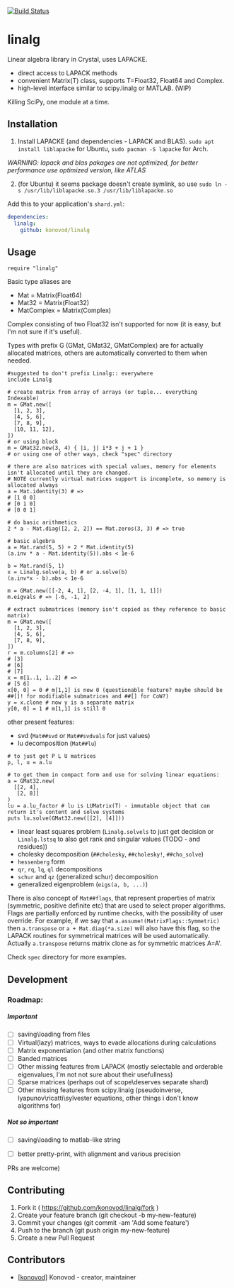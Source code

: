 [![Build Status](https://travis-ci.org/konovod/linalg.svg?branch=master)](https://travis-ci.org/konovod/linalg)

# linalg
Linear algebra library in Crystal, uses LAPACKE.
- direct access to LAPACK methods
- convenient Matrix(T) class, supports T=Float32, Float64 and Complex.
- high-level interface similar to scipy.linalg or MATLAB. (WIP)

Killing SciPy, one module at a time.

## Installation

1. Install LAPACKE (and dependencies - LAPACK and BLAS). `sudo apt install liblapacke` for Ubuntu, `sudo pacman -S lapacke` for Arch.

*WARNING: lapack and blas pakages are not optimized, for better performance use optimized version, like ATLAS*

2. (for Ubuntu) it seems package doesn't create symlink, so use `sudo ln -s /usr/lib/liblapacke.so.3 /usr/lib/liblapacke.so`


Add this to your application's `shard.yml`:

```yaml
dependencies:
  linalg:
    github: konovod/linalg
```

## Usage

```crystal
require "linalg"
```
Basic type aliases are
- Mat = Matrix(Float64)
- Mat32 = Matrix(Float32)
- MatComplex = Matrix(Complex)

Complex consisting of two Float32 isn't supported for now (it is easy, but I'm not sure if it's useful).

Types with prefix G (GMat, GMat32, GMatComplex) are for actually allocated matrices,
others are automatically converted to them when needed.

```crystal
#suggested to don't prefix Linalg:: everywhere
include Linalg

# create matrix from array of arrays (or tuple... everything Indexable)
m = GMat.new([
  [1, 2, 3],
  [4, 5, 6],
  [7, 8, 9],
  [10, 11, 12],
])
# or using block
m = GMat32.new(3, 4) { |i, j| i*3 + j + 1 }
# or using one of other ways, check "spec" directory

# there are also matrices with special values, memory for elements isn't allocated until they are changed.
# NOTE currently virtual matrices support is incomplete, so memory is allocated always
a = Mat.identity(3) # =>
# [1 0 0]
# [0 1 0]
# [0 0 1]

# do basic arithmetics
2 * a - Mat.diag([2, 2, 2]) == Mat.zeros(3, 3) # => true

# basic algebra
a = Mat.rand(5, 5) + 2 * Mat.identity(5)
(a.inv * a - Mat.identity(5)).abs < 1e-6

b = Mat.rand(5, 1)
x = Linalg.solve(a, b) # or a.solve(b)
(a.inv*x - b).abs < 1e-6

m = GMat.new([[-2, 4, 1], [2, -4, 1], [1, 1, 1]])
m.eigvals # => [-6, -1, 2]

# extract submatrices (memory isn't copied as they reference to basic matrix)
m = GMat.new([
  [1, 2, 3],
  [4, 5, 6],
  [7, 8, 9],
])
r = m.columns[2] # =>
# [3]
# [6]
# [7]
x = m[1..1, 1..2] # =>
# [5 6]
x[0, 0] = 0 # m[1,1] is now 0 (questionable feature? maybe should be ##[]! for modifiable submatrices and ##[] for CoW?)
y = x.clone # now y is a separate matrix
y[0, 0] = 1 # m[1,1] is still 0

```
other present features:

- svd (`Mat##svd` or `Mat##svdvals` for just values)
- lu decomposition (`Mat##lu`)
```crystal
# to just get P L U matrices
p, l, u = a.lu

# to get them in compact form and use for solving linear equations:
a = GMat32.new(
  [[2, 4],
   [2, 8]]
)
lu = a.lu_factor # lu is LUMatrix(T) - immutable object that can return it's content and solve systems
puts lu.solve(GMat32.new([[2], [4]]))
```
- linear least squares problem (`Linalg.solvels` to just get decision or `Linalg.lstsq` to also get rank and singular values (TODO - and residues))
- cholesky decomposition (`##cholesky`, `##cholesky!`, `##cho_solve`)
- `hessenberg` form
- `qr`, `rq`, `lq`, `ql` decompositions
- `schur` and `qz` (generalized schur) decomposition
- generalized eigenproblem (`eigs(a, b, ...)`)

There is also concept of `Mat##flags`, that represent properties of matrix (symmetric, positive definite etc) that are used to select proper algorithms. Flags are partially enforced by runtime checks, with the possibility of user override. For example, if we say that `a.assume!(MatrixFlags::Symmetric)` then `a.transpose` or `a + Mat.diag(*a.size)` will also have this flag, so the LAPACK routines for symmetrical matrices will be used automatically. Actually `a.transpose` returns matrix clone as for symmetric matrices A=A'.


Check `spec` directory for more examples.
## Development

### Roadmap:

##### Important

- [ ] saving\loading from files
- [ ] Virtual(lazy) matrices, ways to evade allocations during calculations
- [ ] Matrix exponentiation (and other matrix functions)
- [ ] Banded matrices
- [ ] Other missing features from LAPACK (mostly selectable and orderable eigenvalues, I'm not not sure about their usefullness)
- [ ] Sparse matrices (perhaps out of scope\deserves separate shard)
- [ ] Other missing features from scipy.linalg (pseudoinverse, lyapunov\ricatti\sylvester equations, other things i don't know algorithms for)

##### Not so important

- [ ] saving\loading to matlab-like string
- [ ] better pretty-print, with alignment and various precision


PRs are welcome)

## Contributing

1. Fork it ( https://github.com/konovod/linalg/fork )
2. Create your feature branch (git checkout -b my-new-feature)
3. Commit your changes (git commit -am 'Add some feature')
4. Push to the branch (git push origin my-new-feature)
5. Create a new Pull Request


## Contributors

- [[konovod]](https://github.com/konovod) Konovod - creator, maintainer
